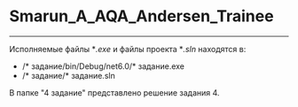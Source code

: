 # Smarun_A_AQA_Andersen_Trainee
____
Исполняемые файлы **.exe* и файлы проекта **.sln* находятся в:
* /* задание/bin/Debug/net6.0/* задание.exe
* /* задание/* задание.sln

В папке "4 задание" представлено решение задания 4.
